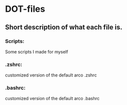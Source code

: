 # __DOT-files__
## Short description of what each file is.

### __Scripts:__
Some scripts I made for myself

### __.zshrc:__
customized version of the default arco .zshrc
### __.bashrc:__
customized version of the default arco .bashrc
